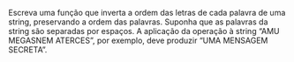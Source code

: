 Escreva uma função que inverta a ordem das letras de cada palavra de uma string,
preservando a ordem das palavras. Suponha que as palavras da string são separadas por
espaços. A aplicação da operação à string “AMU MEGASNEM ATERCES”, por
exemplo, deve produzir “UMA MENSAGEM SECRETA”.